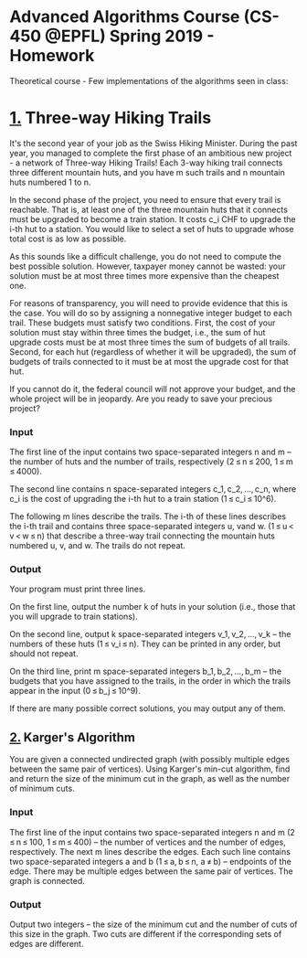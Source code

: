 # Advanced Algorithms Course (CS-450 @EPFL) Spring 2019 - Homework

Theoretical course - Few implementations of the algorithms seen in class:

# [1.](1_HikingTrails.py) Three-way Hiking Trails

It's the second year of your job as the Swiss Hiking Minister. During the past year, you managed to complete the first phase of an ambitious new project - a network of Three-way Hiking Trails! Each 3-way hiking trail connects three different mountain huts, and you have m such trails and n mountain huts numbered 1 to n.

In the second phase of the project, you need to ensure that every trail is reachable. That is, at least one of the three mountain huts that it connects must be upgraded to become a train station. It costs c_i CHF to upgrade the i-th hut to a station. You would like to select a set of huts to upgrade whose total cost is as low as possible.

As this sounds like a difficult challenge, you do not need to compute the best possible solution. However, taxpayer money cannot be wasted: your solution must be at most three times more expensive than the cheapest one.

For reasons of transparency, you will need to provide evidence that this is the case. You will do so by assigning a nonnegative integer budget to each trail. These budgets must satisfy two conditions. First, the cost of your solution must stay within three times the budget, i.e., the sum of hut upgrade costs must be at most three times the sum of budgets of all trails. Second, for each hut (regardless of whether it will be upgraded), the sum of budgets of trails connected to it must be at most the upgrade cost for that hut.

If you cannot do it, the federal council will not approve your budget, and the whole project will be in jeopardy. Are you ready to save your precious project?

### Input

The first line of the input contains two space-separated integers n and m – the number of huts and the number of trails, respectively (2 ≤ n ≤ 200, 1 ≤ m ≤ 4000).

The second line contains n space-separated integers c_1, c_2, ..., c_n, where c_i is the cost of upgrading the i-th hut to a train station (1 ≤ c_i ≤ 10^6).

The following m lines describe the trails. The i-th of these lines describes the i-th trail and contains three space-separated integers u, vand w. (1 ≤ u < v < w ≤ n) that describe a three-way trail connecting the mountain huts numbered u, v, and w. The trails do not repeat.

### Output

Your program must print three lines.

On the first line, output the number k of huts in your solution (i.e., those that you will upgrade to train stations).

On the second line, output k space-separated integers v_1, v_2, ..., v_k – the numbers of these huts (1 ≤ v_i ≤ n). They can be printed in any order, but should not repeat.

On the third line, print m space-separated integers b_1, b_2, ..., b_m – the budgets that you have assigned to the trails, in the order in which the trails appear in the input (0 ≤ b_j ≤ 10^9).

If there are many possible correct solutions, you may output any of them.



## [2.](2_KargersAlgo.py) Karger's Algorithm

You are given a connected undirected graph (with possibly multiple edges between the same pair of vertices). Using Karger's min-cut algorithm, find and return the size of the minimum cut in the graph, as well as the number of minimum cuts.

### Input

The first line of the input contains two space-separated integers n and m (2 ≤ n ≤ 100, 1 ≤ m ≤ 400) – the number of vertices and the number of edges, respectively. The next m lines describe the edges. Each such line contains two space-separated integers a and b (1 ≤ a, b ≤ n, a ≠ b) – endpoints of the edge. There may be multiple edges between the same pair of vertices. The graph is connected.

### Output

Output two integers – the size of the minimum cut and the number of cuts of this size in the graph. Two cuts are different if the corresponding sets of edges are different.
